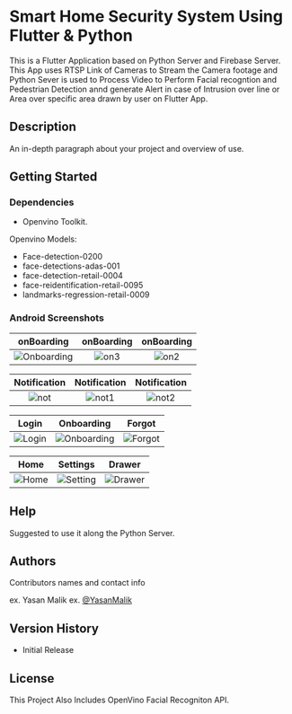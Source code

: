# Smart Home Security System Using Flutter & Python

This is a Flutter Application based on Python Server and Firebase Server. This App uses RTSP Link of Cameras to Stream the Camera footage and Python Sever is used to Process Video to Perform Facial recogntion and Pedestrian Detection annd generate Alert in case of Intrusion over line or Area over specific area drawn by user on Flutter App.

## Description

An in-depth paragraph about your project and overview of use.

## Getting Started

### Dependencies

* Openvino Toolkit.


 Openvino Models:
*   Face-detection-0200
*   face-detections-adas-001
*   face-detection-retail-0004
*   face-reidentification-retail-0095
*   landmarks-regression-retail-0009

### Android Screenshots


 onBoarding            |    onBoarding        |   onBoarding
:-------------------------:|:-------------------------:|:-------------------------:
![Onboarding](https://user-images.githubusercontent.com/94052423/194963022-8c899c99-79da-40c2-955d-4494141dcb7c.jpeg) | ![on3](https://user-images.githubusercontent.com/94052423/194963023-a8a9b6e6-f731-4f7c-934a-ec226dd6e3ba.jpeg) | ![on2](https://user-images.githubusercontent.com/94052423/194963026-9cc58911-7fed-49b8-bca2-7079835c8a32.jpeg)




 Notification            |    Notification        |   Notification
:-------------------------:|:-------------------------:|:-------------------------:
![not](https://user-images.githubusercontent.com/94052423/194962950-0328a793-f39e-4ede-b006-616ad1573e92.jpeg) | ![not1](https://user-images.githubusercontent.com/94052423/194962954-5cff0870-ed0c-4be2-baf6-cb4141183d9c.jpeg) | ![not2](https://user-images.githubusercontent.com/94052423/194962958-a8b40791-d029-4377-bc17-96b74fc507af.jpeg)


  Login            |   Onboarding        |  Forgot
:-------------------------:|:-------------------------:|:-------------------------:
![Login](https://user-images.githubusercontent.com/94052423/194961604-1ed46b3d-64f7-4a5b-b694-85cdec9203e4.jpeg) |![Onboarding](https://user-images.githubusercontent.com/94052423/194961772-4bc10e69-d7df-47f4-ba5b-2c7292fd77c7.jpeg) |![Forgot](https://user-images.githubusercontent.com/94052423/194961816-eb21ce1e-a8f1-4559-9a01-fbeb44d466fc.jpeg)



 Home            |   Settings        |  Drawer
:-------------------------:|:-------------------------:|:-------------------------:
![Home](https://user-images.githubusercontent.com/94052423/194962776-f9208ed5-78c4-4e9e-b7d9-6b7ac1a43179.jpeg) | ![Setting](https://user-images.githubusercontent.com/94052423/194962771-dfe99def-4fc9-4abc-b623-8abd95902e82.jpeg) | ![Drawer](https://user-images.githubusercontent.com/94052423/194962773-0fc6e661-e2da-4d43-b877-730274ad602b.jpeg)



## Help

Suggested to use it along the Python Server.

## Authors

Contributors names and contact info

ex. Yasan Malik
ex. [@YasanMalik]([https://twitter.com/dompizzie](https://www.linkedin.com/in/yasan-malik-7ba1aa247/?originalSubdomain=pk))

## Version History
* Initial Release

## License

This Project Also Includes OpenVino Facial Recogniton API.
